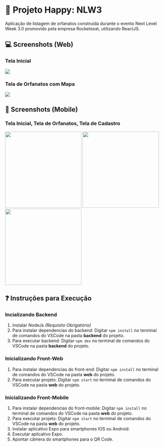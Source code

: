 # :baby: Projeto Happy: NLW3

Aplicação de listagem de orfanatos construída durante o evento Next Level Week 3.0 promovido pela empresa Rocketseat, utilizando ReactJS.

## :computer: Screenshots (Web)

### Tela Inicial

![](https://user-images.githubusercontent.com/45837182/103835585-5e5cef80-5065-11eb-94c1-5e1c4af07257.png)

### Tela de Orfanatos com Mapa

![](https://user-images.githubusercontent.com/45837182/105394891-e5c96780-5bfc-11eb-86ce-ebab6487ba82.png)

## :iphone: Screenshots (Mobile)

### Tela Inicial, Tela de Orfanatos, Tela de Cadastro

<p float="left">
  <img src="https://user-images.githubusercontent.com/45837182/105393380-04c6fa00-5bfb-11eb-84fe-5831d0f82960.jpeg" width="250">
  <img src="https://user-images.githubusercontent.com/45837182/105393446-1e684180-5bfb-11eb-91b3-43634ed0e0e0.jpeg" width="250">
  <img src="https://user-images.githubusercontent.com/45837182/105393493-288a4000-5bfb-11eb-8dc0-0666aab2ce50.jpeg" width="250">
</p>

## :question: Instruções para Execução

### Incializando Backend

1. Instalar NodeJs *(Requisito Obrigatório)*
2. Para instalar dependencias do backend: Digitar ```npm install``` no terminal de comandos do VSCode na pasta **backend** do projeto.
3. Para executar backend: Digitar ```npm dev``` no terminal de comandos do VSCode na pasta **backend** do projeto.

### Inicializando Front-Web

1. Para instalar dependencias do front-end: Digitar ```npm install``` no terminal de comandos do VSCode na pasta **web** do projeto.
2. Para executar projeto: Digitar ```npm start``` no terminal de comandos do VSCode na pasta **web** do projeto.

### Inicializando Front-Mobile

1. Para instalar dependencias do front-mobile: Digitar ```npm install``` no terminal de comandos do VSCode na pasta **web** do projeto.
2. Para executar projeto: Digitar ```npm start``` no terminal de comandos do VSCode na pasta **web** do projeto.
3. Instalar aplicativo Expo para smartphones IOS ou Android.
4. Executar aplicativo Expo.
5. Apontar câmera do smartphones para o QR Code.
